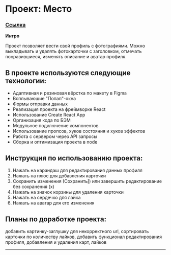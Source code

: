 # Проект: Место

### [Ссылка](https://sigvad.github.io/mesto-react/)

**Интро**

Проект позволяет вести свой профиль с фотографиями. Можно выкладывать и удалять фотокарточки с заголовком, отмечать понравившиеся, изменять описание и аватар профиля.


## В проекте используются следующие технологии:
* Адаптивная и резиновая вёрстка по макету в Figma
* Всплываюшие "Попап"-окна
* Формы отправки данных
* Реализация проекта на фреймворке React
* Использование Create React App
* Организация кода по БЭМ
* Модульное подключение компонентов
* Использование пропсов, хуков состояния и хуков эффектов
* Работа с сервером через API запросы
* Сборка и оптимизация проекта в node


## Инструкция по использованию проекта:
1. Нажать на карандаш для редактирования данных профиля
2. Нажать на плюс для добавления карточки
3. Сохранить изменения (Сохранить]) или завершить редактирование без сохранения (х)
4. Нажать на значок корзины для удаления карточки
5. Нажать на сердечко для лайка
6. Нажать на аватар для его изменения


## Планы по доработке проекта:
добавить картинку-заглушку для некорректного url, сортировать карточки по количеству лайков, добавить функционал редактирования профиля, добавления и удаления карт, лайков

-------------------